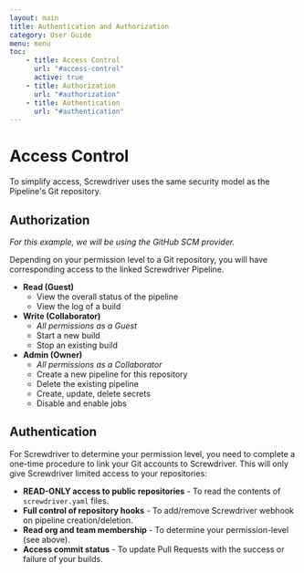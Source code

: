 ```yaml
---
layout: main
title: Authentication and Authorization
category: User Guide
menu: menu
toc:
    - title: Access Control
      url: "#access-control"
      active: true
    - title: Authorization
      url: "#authorization"
    - title: Authentication
      url: "#authentication"
---
```

# Access Control

To simplify access, Screwdriver uses the same security model as the Pipeline's Git repository.

## Authorization

_For this example, we will be using the GitHub SCM provider._

Depending on your permission level to a Git repository, you will have corresponding access to the linked Screwdriver Pipeline.

* **Read (Guest)**
    * View the overall status of the pipeline
    * View the log of a build
* **Write (Collaborator)**
    * _All permissions as a Guest_
    * Start a new build
    * Stop an existing build
* **Admin (Owner)**
    * _All permissions as a Collaborator_
    * Create a new pipeline for this repository
    * Delete the existing pipeline
    * Create, update, delete secrets
    * Disable and enable jobs

## Authentication

For Screwdriver to determine your permission level, you need to complete a one-time procedure to link your Git accounts to Screwdriver.  This will only give Screwdriver limited access to your repositories:

* **READ-ONLY access to public repositories** - To read the contents of `screwdriver.yaml` files.
* **Full control of repository hooks** - To add/remove Screwdriver webhook on pipeline creation/deletion.
* **Read org and team membership** - To determine your permission-level (see above).
* **Access commit status** - To update Pull Requests with the success or failure of your builds.
